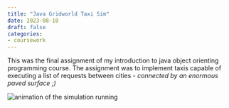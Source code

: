```yaml
---
title: "Java Gridworld Taxi Sim"
date: 2023-08-10
draft: false
categories:
- coursework
---
```


This was the final assignment of my introduction to java object orienting programming course. The assignment was to implement
taxis capable of executing a list of requests between cities - *connected by an enormous paved surface ;)*

![animation of the simulation running](../resources/java-oop-taxi-assignment.gif)